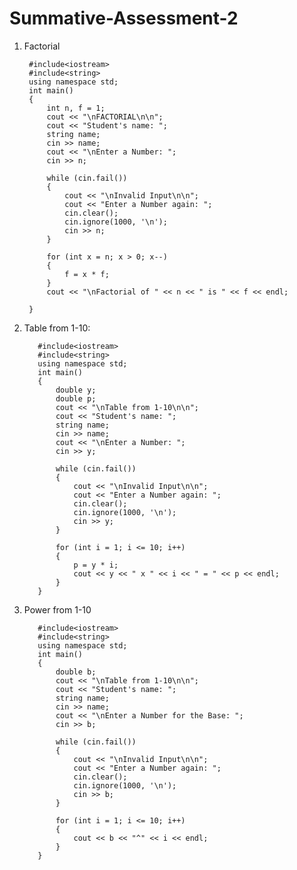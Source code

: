 # Summative-Assessment-2

1. Factorial

        #include<iostream>
        #include<string>
        using namespace std;
        int main()
        {
            int n, f = 1;
            cout << "\nFACTORIAL\n\n";
            cout << "Student's name: ";
            string name;
            cin >> name;
            cout << "\nEnter a Number: ";
            cin >> n;

            while (cin.fail())
            {
                cout << "\nInvalid Input\n\n";
                cout << "Enter a Number again: ";
                cin.clear();
                cin.ignore(1000, '\n');
                cin >> n;
            }

            for (int x = n; x > 0; x--)
            {
                f = x * f;
            }
            cout << "\nFactorial of " << n << " is " << f << endl;

        }


2. Table from 1-10: 
     
          #include<iostream>
          #include<string>
          using namespace std;
          int main()
          {
              double y;
              double p;
              cout << "\nTable from 1-10\n\n";
              cout << "Student's name: ";
              string name;
              cin >> name;
              cout << "\nEnter a Number: ";
              cin >> y;

              while (cin.fail())
              {
                  cout << "\nInvalid Input\n\n";
                  cout << "Enter a Number again: ";
                  cin.clear();
                  cin.ignore(1000, '\n');
                  cin >> y;
              }

              for (int i = 1; i <= 10; i++)
              {
                  p = y * i;
                  cout << y << " x " << i << " = " << p << endl;
              }
          }



3. Power from 1-10

          #include<iostream>
          #include<string>
          using namespace std;
          int main()
          {
              double b;
              cout << "\nTable from 1-10\n\n";
              cout << "Student's name: ";
              string name;
              cin >> name;
              cout << "\nEnter a Number for the Base: ";
              cin >> b;

              while (cin.fail())
              {
                  cout << "\nInvalid Input\n\n";
                  cout << "Enter a Number again: ";
                  cin.clear();
                  cin.ignore(1000, '\n');
                  cin >> b;
              }

              for (int i = 1; i <= 10; i++)
              {
                  cout << b << "^" << i << endl;
              }
          }

































